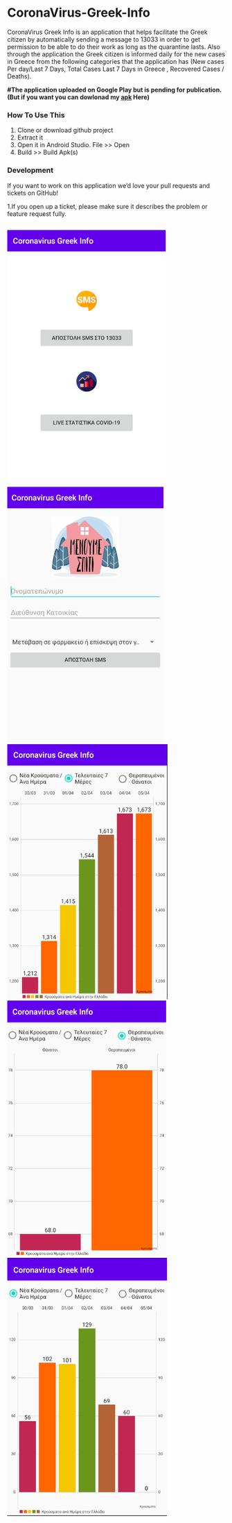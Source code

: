 # CoronaVirus-Greek-Info
CoronaVirus Greek Info is an application that helps facilitate the Greek citizen by automatically sending a message to 13033 in order to get permission to be able to do their work as long as the quarantine lasts. Also through the application the Greek citizen is informed daily for the new cases in Greece from the following categories that the application has (New cases Per day/Last 7 Days, Total Cases Last 7 Days in Greece , Recovered Cases / Deaths).


**#The application uploaded on Google Play but is pending for publication.<br/>(But if you want you can dowlonad my [apk](https://gofile.io/?c=IEA4xb) Here)**
                                                                            
### How To Use This

1. Clone or download github project
2. Extract it
3. Open it in Android Studio. File >> Open
4. Build >> Build Apk(s)


### Development
If you want to work on this application we’d love your pull requests and tickets on GitHub!

1.If you open up a ticket, please make sure it describes the problem or feature request fully.
## 
![](Screenshots/Screenshot_1.png)
![](Screenshots/Screenshot_2.png)
![](Screenshots/Screenshot_3.png)
![](Screenshots/Screenshot_4.png)
![](Screenshots/Screenshot_5.png)




      
